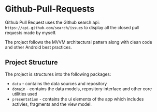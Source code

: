 # Github-Pull-Requests
Github Pull Request uses the Github search api: `https://api.github.com/search/issues` to display all the closed pull requests made by myself.

The project follows the MVVM architectural pattern along with clean code and other Android best practices.

## Project Structure
The project is structures into the following packages: 
  - `data` - contains the data sources and repository
  - `domain` - contains the data models, repository interface and other core utilities used
  - `presentation` - contains the ui elements of the app which includes activies, fragments and the view model.

